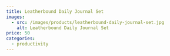 ```yaml
---
title: Leatherbound Daily Journal Set
images:
  - src: /images/products/leatherbound-daily-journal-set.jpg
    alt: Leatherbound Daily Journal Set
price: 50
categories:
  - productivity
---
```


